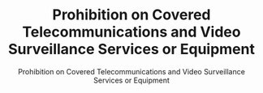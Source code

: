 ---
layout: resources-landing
title: "Prohibition on Covered Telecommunications and Video Surveillance Services or Equipment"
subtitle: "Prohibition on Covered Telecommunications and Video Surveillance Services or Equipment"
doc-link: ../assets/files/Sec.889-of-2019-NDAA_FAQ_20201124.pdf
filters: federal-financial-assistance uniform-guidance-2-cfr-200 guidance omb 2019
---